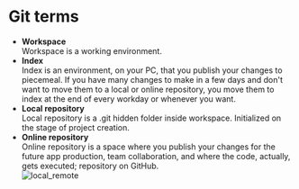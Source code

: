 # Git terms
- **Workspace**  
Workspace is a working environment.
- **Index**  
Index is an environment, on your PC, that you publish your changes to piecemeal. If you have many changes to make in a few days and don't want to move them to a local or online repository, you move them to index at the end of every workday or whenever you want. 
- **Local repository**  
Local repository is a .git hidden folder inside workspace. Initialized on the stage of project creation.
- **Online repository**  
Online repository is a space where you publish your changes for the future app production, team collaboration, and where the code, actually, gets executed; repository on GitHub.  
![local_remote](Images/Local_remote.png)